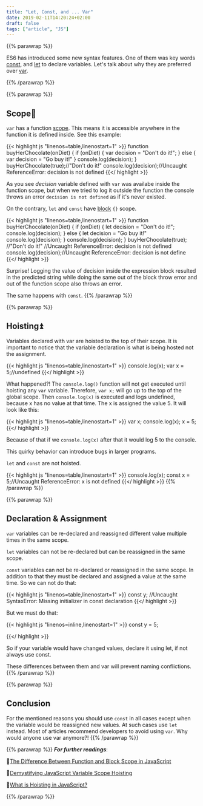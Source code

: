```yaml
---
title: "Let, Const, and ... Var"
date: 2019-02-11T14:20:24+02:00
draft: false
tags: ["article", "JS"]
---
```


{{% parawrap %}}

ES6 has introduced some new syntax features. One of them was key words [const](https://developer.mozilla.org/en-US/docs/Web/JavaScript/Reference/Statements/const), and [let](https://developer.mozilla.org/en-US/docs/Web/JavaScript/Reference/Statements/let) to declare variables. Let's talk about why they are preferred over [var](https://developer.mozilla.org/en-US/docs/Web/JavaScript/Reference/Statements/var).

{{% /parawrap %}}

{{% parawrap %}}

## Scope🔭

`var` has a function [scope](https://developer.mozilla.org/en-US/docs/Glossary/Scope). This means it is accessible anywhere in the function it is defined inside. See this example:

{{< highlight js "linenos=table,linenostart=1" >}}
function buyHerChocolate(onDiet) {
    if (onDiet) {
        var decision = "Don't do it!";
    } else {
        var decision = "Go buy it!"
    }
    console.log(decision);
    }
buyHerChocolate(true);//"Don't do it!"
console.log(decision);//Uncaught ReferenceError: decision is not defined
{{</ highlight >}}

As you see _decision_ variable defined with `var` was availabe inside the function scope, but when we tried to log it outside the function the console throws an error `decision is not defined` as if it's never existed.

On the contrary, `let` and `const` have [block](https://developer.mozilla.org/en-US/docs/Web/JavaScript/Reference/Statements/block) `{}` scope.

{{< highlight js "linenos=table,linenostart=1" >}}
function buyHerChocolate(onDiet) {
    if (onDiet) {
        let decision = "Don't do it!";
        console.log(decision);
    } else {
        let decision = "Go buy it!"
        console.log(decision);
    }
    console.log(decision);
    }
buyHerChocolate(true);
//"Don't do it!"
//Uncaught ReferenceError: decision is not defined
console.log(decision);//Uncaught ReferenceError: decision is not define
{{</ highlight >}}

Surprise! Logging the value of decision inside the expression block resulted in the predicted string while doing the same out of the block throw error and out of the function scope also throws an error.

The same happens with `const`.
{{% /parawrap %}}

{{% parawrap %}}
## Hoisting⏫

Variables declared with var are hoisted to the top of their scope. It is important to notice that the variable declaration is what is being hosted not the assignment.

{{< highlight js "linenos=table,linenostart=1" >}}
console.log(x);
var x = 5;//undefined
{{</ highlight >}}

What happened?! The `console.log()` function will not get executed until hoisting any `var` variable. Therefore, `var x;` will go up to the top of the global scope. Then `console.log(x)` is executed and logs undefined, because x has no value at that time. The x is assigned the value 5. It will look like this:

{{< highlight js "linenos=table,linenostart=1" >}}
var x;
console.log(x);
x = 5;
{{</ highlight >}}

Because of that if we `console.log(x)` after that it would log 5 to the console.

This quirky behavior can introduce bugs in larger programs.

`let` and `const` are not hoisted.

{{< highlight js "linenos=table,linenostart=1" >}}
console.log(x);
const x = 5;//Uncaught ReferenceError: x is not defined
{{</ highlight >}}
{{% /parawrap %}}

{{% parawrap %}}
## Declaration & Assignment 

`var` variables can be re-declared and reassigned different value multiple times in the same scope.

`let` variables can not be re-declared but can be reassigned in the same scope.

`const` variables can not be re-declared or reassigned in the same scope. In addition to that they must be declared and assigned a value at the same time. So we can not do that:

{{< highlight js "linenos=table,linenostart=1" >}}
const y;
//Uncaught SyntaxError: Missing initializer in const declaration
{{</ highlight >}}

But we must do that:

{{< highlight js "linenos=inline,linenostart=1" >}}
const y = 5;

{{</ highlight >}}

So if your variable would have changed values, declare it using let, if not always use const.

These differences between them and var will prevent naming conflictions.
{{% /parawrap %}}

{{% parawrap %}}
## Conclusion

For the mentioned reasons you should use `const` in all cases except when the variable would be reassigned new values. At such cases use `let` instead. Most of articles recommend developers to avoid using `var`. Why would anyone use var anymore?!
{{% /parawrap %}}

{{% parawrap %}}
**_For further readings_**:

📌[The Difference Between Function and Block Scope in JavaScript](https://medium.com/@josephcardillo/the-difference-between-function-and-block-scope-in-javascript-4296b2322abe)

📌[Demystifying JavaScript Variable Scope Hoisting](https://www.sitepoint.com/demystifying-javascript-variable-scope-hoisting/)

📌[What is Hoisting in JavaScript?](https://medium.com/javascript-in-plain-english/https-medium-com-javascript-in-plain-english-what-is-hoisting-in-javascript-a63c1b2267a1)

{{% /parawrap %}}




